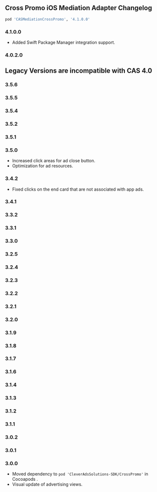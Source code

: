 ## Cross Promo iOS Mediation Adapter Changelog
```ruby
pod 'CASMediationCrossPromo', '4.1.0.0'
```

### 4.1.0.0
- Added Swift Package Manager integration support.

### 4.0.2.0

## Legacy Versions are incompatible with CAS 4.0

### 3.5.6

### 3.5.5

### 3.5.4

### 3.5.2

### 3.5.1

### 3.5.0
- Increased click areas for ad close button.
- Optimization for ad resources.

### 3.4.2
- Fixed clicks on the end card that are not associated with app ads.

### 3.4.1

### 3.3.2

### 3.3.1

### 3.3.0

### 3.2.5

### 3.2.4

### 3.2.3

### 3.2.2

### 3.2.1

### 3.2.0

### 3.1.9

### 3.1.8

### 3.1.7

### 3.1.6

### 3.1.4

### 3.1.3

### 3.1.2

### 3.1.1

### 3.0.2

### 3.0.1

### 3.0.0
- Moved dependency to `pod 'CleverAdsSolutions-SDK/CrossPromo'`  in Cocoapods .
- Visual update of advertising views.
